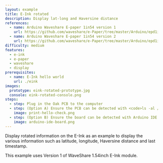 ```yaml
---
layout: example
title: E-Ink rotated
description: Display lat-long and Haversine distance
references:
  - name: Arduino Waveshare E-paper 1in54 version 1
    url: https://github.com/waveshare/e-Paper/tree/master/Arduino/epd1in54
  - name: Arduino Waveshare E-paper 1in54 version 2
    url: https://github.com/waveshare/e-Paper/tree/master/Arduino/epd1in54_V2
difficulty: medium
features:
  - e-ink
  - e-paper
  - waveshare
  - display
prerequisites:
  - name: E-Ink hello world
    url: ./eink
images:
  prototype: eink-rotated-prototype.jpg
  console: eink-rotated-console.png
steps:
  - step: Plug in the Oak PCB to the computer
  - step: (Option A) Ensure the PCB can be detected with <code>ls -al /dev/cu.usbmodem</code> and <code>arduino-cli board list</code>. Run <code>make</code> to compile and upload the code to the board.
    image: print-hello-check.png
  - step: (Option B) Ensure the board can be detected with Arduino IDE. Compile and upload the code to the board.
    image: arduino-ide-board.png
---
```


Display rotated information on the E-Ink as an example to display the various information such as latitude, longitude, Haversine distance and last timestamp.

This example uses Version 1 of WaveShare 1.54inch E-Ink module.
